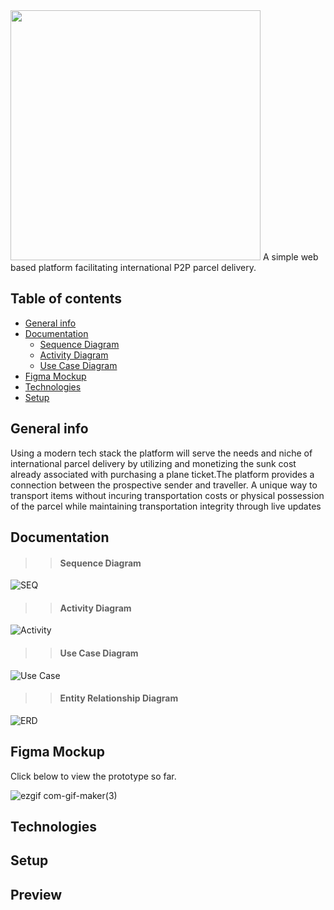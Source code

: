<img src="https://github.com/cantidosan/Barrel/blob/main/DOCS%20%26%20UMLS/logo%20(2).png" width="400">
A simple web based platform facilitating international P2P parcel delivery.



## Table of contents

* [General info](#general-info)
* [Documentation](#documentation)
  * [Sequence Diagram](#sequence-diagram)
  * [Activity Diagram](#activity-diagram)
  * [Use Case Diagram](#use-case-diagram)
* [Figma Mockup](#figma-mockup)
* [Technologies](#technologies)
* [Setup](#setup)


## General info
<p> Using a modern tech stack the platform will serve the needs  and niche of international parcel delivery
by utilizing and monetizing  the  sunk cost already associated with purchasing a plane ticket.The 
platform provides a connection between the prospective sender and traveller. A unique way to transport items without incuring
transportation costs or physical possession of the parcel while maintaining transportation integrity through live updates</p>

## Documentation
  >> #### Sequence Diagram
  ![SEQ](https://github.com/cantidosan/Barrel/blob/main/DOCS%20%26%20UMLS/SEQ_COURIER.jpg)
  >> #### Activity Diagram
  ![Activity](https://github.com/cantidosan/Barrel/blob/main/DOCS%20%26%20UMLS/ACTIVITY_COURIER.jpg)
  >> #### Use Case Diagram
  ![Use Case](https://github.com/cantidosan/Barrel/blob/main/DOCS%20%26%20UMLS/USE%20CASE%20DIAGRAM.png)
  >> #### Entity Relationship Diagram
   ![ERD](https://github.com/cantidosan/Barrel/blob/main/DOCS%20%26%20UMLS/BARREL%20ERD.png)
## Figma Mockup
Click below to view the prototype so far.

![ezgif com-gif-maker(3)](https://github.com/cantidosan/Barrel/blob/main/DOCS%20%26%20UMLS/figma%20hi-res%20demo.gif)

## Technologies




## Setup






## Preview
